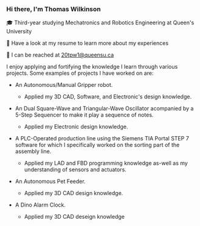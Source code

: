 ### Hi there, I'm Thomas Wilkinson

🎓 Third-year studying Mechatronics and Robotics Engineering at Queen's University

📄 Have a look at my resume to learn more about my experiences

📧 I can be reached at 20tpw1@queensu.ca

I enjoy applying and fortifying the knowledge I learn through various projects. Some examples of projects I have worked on are:


- An Autonomous/Manual Gripper robot.
    - Applied my 3D CAD, Software, and Electronic's design knowledge.

  
- An Dual Square-Wave and Triangular-Wave Oscillator acompanied by a 5-Step Sequencer to make it play a sequence of notes.
    - Applied my Electronic design knowledge.

  
- A PLC-Operated production line using the Siemens TIA Portal STEP 7 software for which I specifically worked on the sorting part of the assembly line.
    - Applied my LAD and FBD programming knowledge as-well as my understanding of sensors and actuators.


- An Autonomous Pet Feeder.
    - Applied my 3D CAD design knowledge.

      
- A Dino Alarm Clock.
    - Applied my 3D CAD deseign knowledge 
  


